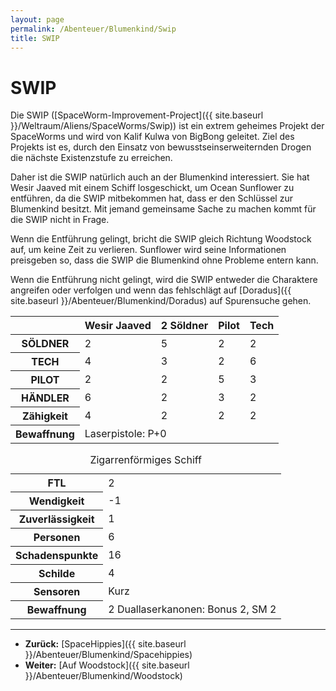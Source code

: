 ```yaml
---
layout: page
permalink: /Abenteuer/Blumenkind/Swip
title: SWIP
---
```



# SWIP


Die SWIP ([SpaceWorm-Improvement-Project]({{ site.baseurl }}/Weltraum/Aliens/SpaceWorms/Swip)) ist ein extrem geheimes Projekt der SpaceWorms und wird von Kalif Kulwa von BigBong geleitet. Ziel des Projekts ist es, durch den Einsatz von bewusstseinserweiternden Drogen die nächste Existenzstufe zu erreichen.

Daher ist die SWIP natürlich auch an der Blumenkind interessiert. Sie hat Wesir Jaaved mit einem Schiff losgeschickt, um Ocean Sunflower zu entführen, da die SWIP mitbekommen hat, dass er den Schlüssel zur Blumenkind besitzt. Mit jemand gemeinsame Sache zu machen kommt für die SWIP nicht in Frage.

Wenn die Entführung gelingt, bricht die SWIP gleich Richtung Woodstock auf, um keine Zeit zu verlieren. Sunflower wird seine Informationen preisgeben so, dass die SWIP die Blumenkind ohne Probleme entern kann.

Wenn die Entführung nicht gelingt, wird die SWIP entweder die Charaktere angreifen oder verfolgen und wenn das fehlschlägt auf [Doradus]({{ site.baseurl }}/Abenteuer/Blumenkind/Doradus) auf Spurensuche gehen.

<table>
<thead>
<tr><th> </th><th>Wesir Jaaved</th><th>2 Söldner</th><th>Pilot</th><th>Tech</th></tr>
</thead>
<tbody>
<tr><th>SÖLDNER</th><td>2</td><td>5</td><td>2</td><td>2</td></tr>
<tr><th>TECH</th><td>4</td><td>3</td><td>2</td><td>6</td></tr>
<tr><th>PILOT</th><td>2</td><td>2</td><td>5</td><td>3</td></tr>
<tr><th>HÄNDLER</th><td>6</td><td>2</td><td>3</td><td>2</td></tr>
<tr><th>Zähigkeit</th><td>4</td><td>2</td><td>2</td><td>2</td></tr>
<tr><th>Bewaffnung</th><td colspan="4" rowspan="1">Laserpistole: P+0</td></tr>
</tbody>
</table>
<table>
<caption>Zigarrenförmiges Schiff</caption>
<tbody>
<tr><th>FTL</th><td>2</td></tr>
<tr><th>Wendigkeit</th><td>-1</td></tr>
<tr><th>Zuverlässigkeit</th><td>1</td></tr>
<tr><th>Personen</th><td>6</td></tr>
<tr><th>Schadenspunkte</th><td>16</td></tr>
<tr><th>Schilde</th><td>4</td></tr>
<tr><th>Sensoren</th><td>Kurz</td></tr>
<tr><th>Bewaffnung</th><td>2 Duallaserkanonen: Bonus 2, SM 2</td></tr>
</tbody>
</table>


***

- **Zurück:** [SpaceHippies]({{ site.baseurl }}/Abenteuer/Blumenkind/Spacehippies)
- **Weiter:** [Auf Woodstock]({{ site.baseurl }}/Abenteuer/Blumenkind/Woodstock)



